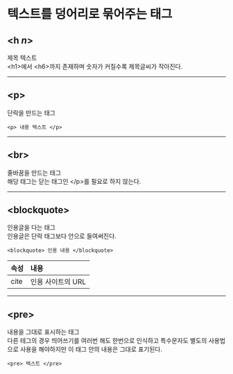 # 텍스트를 덩어리로 묶어주는 태그

## **&#60;h _n_&#62;**

제목 텍스트  
&#60;h1&#62;에서 &#60;h6&#62;까지 존재하며 숫자가 커질수록 제목글씨가 작아진다.

---

## **&#60;p&#62;**

단락을 만드는 태그  
```HTML5
<p> 내용 텍스트 </p>
```

---

## **&#60;br&#62;**

줄바꿈을 만드는 태그  
해당 태그는 닫는 태그인 &#60;/p&#62;를 필요로 하지 않는다.

---

## **&#60;blockquote&#62;**

인용글을 다는 태그  
인용글은 단락 태그보다 안으로 들여써진다.

```HTML5
<blockquote> 인용 내용 </blockquote>
```

|속성|내용|
|---|:---|
|cite|인용 사이트의 URL|

---

## **&#60;pre&#62;**

내용을 그대로 표시하는 태그  
다른 테그의 경우 띄어쓰기를 여러번 해도 한번으로 인식하고 특수문자도 별도의 사용법으로 사용을 해야하지만 이 태그 안의 내용은 그대로 표기된다.

```HTML5
<pre> 텍스트 </pre>
```